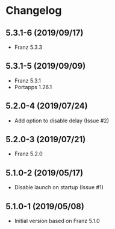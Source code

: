 # Changelog

## 5.3.1-6 (2019/09/17)

* Franz 5.3.3

## 5.3.1-5 (2019/09/09)

* Franz 5.3.1
* Portapps 1.26.1

## 5.2.0-4 (2019/07/24)

* Add option to disable delay (Issue #2)

## 5.2.0-3 (2019/07/21)

* Franz 5.2.0

## 5.1.0-2 (2019/05/17)

* Disable launch on startup (Issue #1)

## 5.1.0-1 (2019/05/08)

* Initial version based on Franz 5.1.0
